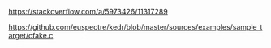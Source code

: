 <https://stackoverflow.com/a/5973426/11317289>

<https://github.com/euspectre/kedr/blob/master/sources/examples/sample_target/cfake.c>